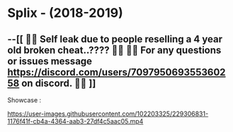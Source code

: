 # Splix - (2018-2019)
--[[
                                          💩💩 Self leak due to people reselling a 4 year old broken cheat..???? 💩💩
                              💩💩 For any questions or issues message https://discord.com/users/709795069355360258 on discord. 💩💩
]]
--
Showcase :

https://user-images.githubusercontent.com/102203325/229306831-1176f41f-cb4a-4364-aab3-27df4c5aac05.mp4
